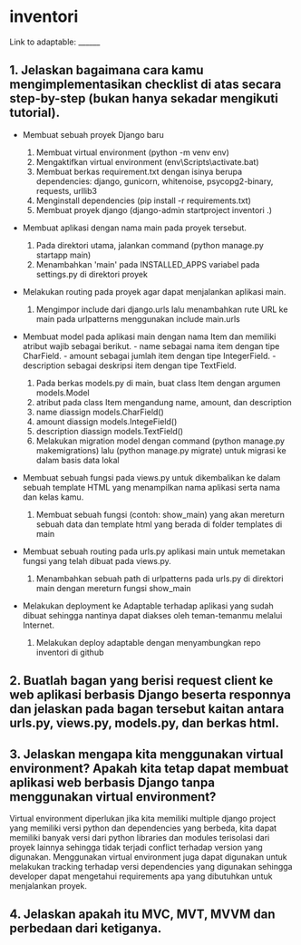 # inventori

Link to adaptable: ______

## 1. Jelaskan bagaimana cara kamu mengimplementasikan checklist di atas secara step-by-step (bukan hanya sekadar mengikuti tutorial).

  - Membuat sebuah proyek Django baru
    1. Membuat virtual environment (python -m venv env)
    2. Mengaktifkan virtual environment (env\Scripts\activate.bat)
    3. Membuat berkas requirement.txt dengan isinya berupa dependencies:
       django, gunicorn, whitenoise, psycopg2-binary, requests, urllib3
    4. Menginstall dependencies (pip install -r requirements.txt)
    5. Membuat proyek django (django-admin startproject inventori .)

  - Membuat aplikasi dengan nama main pada proyek tersebut.
    1. Pada direktori utama, jalankan command (python manage.py startapp main)
    2. Menambahkan 'main' pada INSTALLED_APPS variabel pada settings.py di direktori proyek

  - Melakukan routing pada proyek agar dapat menjalankan aplikasi main.
    1. Mengimpor include dari django.urls lalu menambahkan rute URL ke main pada urlpatterns menggunakan include main.urls

  - Membuat model pada aplikasi main dengan nama Item dan memiliki atribut wajib sebagai berikut.
        - name sebagai nama item dengan tipe CharField.
        - amount sebagai jumlah item dengan tipe IntegerField.
        - description sebagai deskripsi item dengan tipe TextField.
   
    1. Pada berkas models.py di main, buat class Item dengan argumen models.Model
    2. atribut pada class Item mengandung name, amount, dan description
    3. name diassign models.CharField()
    4. amount diassign models.IntegeField()
    5. description diassign models.TextField()
    6. Melakukan migration model dengan command (python manage.py makemigrations) lalu (python manage.py migrate) untuk migrasi ke dalam basis data lokal

  - Membuat sebuah fungsi pada views.py untuk dikembalikan ke dalam sebuah template HTML yang menampilkan nama aplikasi serta nama dan kelas kamu.
    1. Membuat sebuah fungsi (contoh: show_main) yang akan mereturn sebuah data dan template html yang berada di folder templates di main

  - Membuat sebuah routing pada urls.py aplikasi main untuk memetakan fungsi yang telah dibuat pada views.py.
    1. Menambahkan sebuah path di urlpatterns pada urls.py di direktori main dengan mereturn fungsi show_main

  - Melakukan deployment ke Adaptable terhadap aplikasi yang sudah dibuat sehingga nantinya dapat diakses oleh teman-temanmu melalui Internet.
    1. Melakukan deploy adaptable dengan menyambungkan repo inventori di github

## 2. Buatlah bagan yang berisi request client ke web aplikasi berbasis Django beserta responnya dan jelaskan pada bagan tersebut kaitan antara urls.py, views.py, models.py, dan berkas html.


## 3. Jelaskan mengapa kita menggunakan virtual environment? Apakah kita tetap dapat membuat aplikasi web berbasis Django tanpa menggunakan virtual environment?

Virtual environment diperlukan jika kita memiliki multiple django project yang memiliki versi python dan dependencies yang berbeda, kita dapat memiliki banyak versi dari python libraries dan modules terisolasi dari proyek lainnya sehingga tidak terjadi conflict terhadap version yang digunakan. Menggunakan virtual environment juga dapat digunakan untuk melakukan tracking terhadap versi dependencies yang digunakan sehingga developer dapat mengetahui requirements apa yang dibutuhkan untuk menjalankan proyek.

## 4. Jelaskan apakah itu MVC, MVT, MVVM dan perbedaan dari ketiganya.
